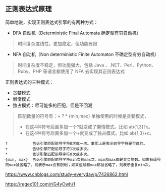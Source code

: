 ## 正则表达式原理

简单地说，实现正则表达式引擎的有两种方式：
- DFA 自动机（Deterministic Final Automata 确定型有穷自动机）
> 时间复杂度线性，更加稳定，但功能有限
- NFA 自动机（Non deterministic Finite Automaton 不确定型有穷自动机）
> 时间复杂度不稳定，但功能强大，包括 Java 、.NET、Perl、Python、Ruby、PHP 等语言都使用了 NFA 去实现其正则表达式

正则表达式的三种模式：
- 贪婪模式
- 懒惰模式
- 独占模式：尽可能多的匹配，但是不回溯

> 匹配数量的符号有：+ ? * {min,max} 单独使用的时候是贪婪模式，
> - 在这4种符号后面多加一个?就变成了懒惰模式。比如 ab{1,3}?c。
> - 在这4种符号后面多加一个+就变成了独占模式。比如 ab{1,3}+c。

```
?           告诉引擎匹配前导字符0次或一次。事实上是表示前导字符是可选的。
+           告诉引擎匹配前导字符1次或多次。
*           告诉引擎匹配前导字符0次或多次。
{min, max}  告诉引擎匹配前导字符min次到max次。min和max都是非负整数。如果有逗号而max被省略了，则表示max没有限制；如果逗号和max都被省略了，则表示重复min次。
```


https://www.cnblogs.com/study-everyday/p/7426862.html

https://regex101.com/r/G4yOwh/1